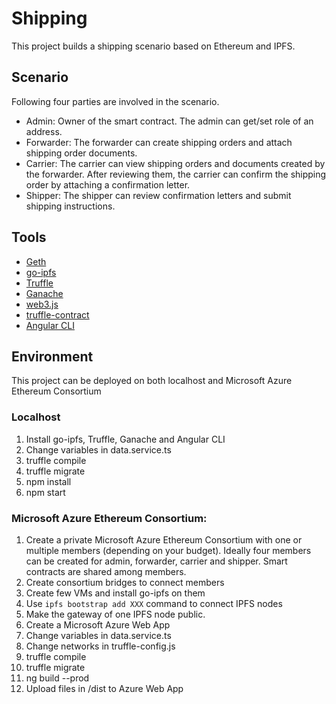 # Shipping
This project builds a shipping scenario based on Ethereum and IPFS.

## Scenario
Following four parties are involved in the scenario.
* Admin: Owner of the smart contract. The admin can get/set role of an address.
* Forwarder: The forwarder can create shipping orders and attach shipping order documents.
* Carrier: The carrier can view shipping orders and documents created by the forwarder. After reviewing them, the carrier can confirm the shipping order by attaching a confirmation letter.
* Shipper: The shipper can review confirmation letters and submit shipping instructions.

## Tools
* [Geth](https://github.com/ethereum/go-ethereum/wiki/geth)
* [go-ipfs](https://github.com/ipfs/go-ipfs)
* [Truffle](https://github.com/trufflesuite/truffle)
* [Ganache](http://truffleframework.com/ganache/)
* [web3.js](https://github.com/ethereum/web3.js/)
* [truffle-contract](https://github.com/trufflesuite/truffle-contract)
* [Angular CLI](https://github.com/angular/angular-cli)

## Environment
This project can be deployed on both localhost and Microsoft Azure Ethereum Consortium

### Localhost
1. Install go-ipfs, Truffle, Ganache and Angular CLI
2. Change variables in data.service.ts
3. truffle compile
4. truffle migrate
5. npm install
6. npm start

### Microsoft Azure Ethereum Consortium:
1. Create a private Microsoft Azure Ethereum Consortium with one or multiple members (depending on your budget). Ideally four members can be created for admin, forwarder, carrier and shipper. Smart contracts are shared among members.
2. Create consortium bridges to connect members
3. Create few VMs and install go-ipfs on them
4. Use `ipfs bootstrap add XXX` command to connect IPFS nodes
5. Make the gateway of one IPFS node public.
6. Create a Microsoft Azure Web App
7. Change variables in data.service.ts
8. Change networks in truffle-config.js
9. truffle compile
10. truffle migrate
11. ng build --prod
12. Upload files in /dist to Azure Web App
